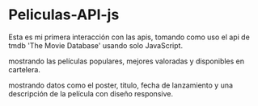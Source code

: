 # Peliculas-API-js

Esta es mi primera interacción con las apis, tomando como uso el api de tmdb 'The Movie Database' usando solo JavaScript.

mostrando las películas populares, mejores valoradas y disponibles en cartelera.

mostrando datos como el poster, titulo, fecha de lanzamiento y una descripción de la película con diseño responsive.

